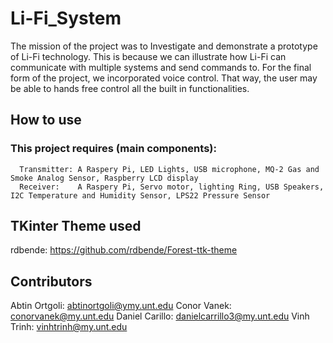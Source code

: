 # Li-Fi_System

The mission of the project was to Investigate and demonstrate a prototype of Li-Fi technology. This is because we can illustrate how Li-Fi can communicate with multiple systems and send commands to. For the final form of the project, we incorporated voice control. That way, the user may be able to hands free control all the built in functionalities.

## How to use

### This project requires (main components):
      Transmitter: A Raspery Pi, LED Lights, USB microphone, MQ-2 Gas and Smoke Analog Sensor, Raspberry LCD display
      Receiver:    A Raspery Pi, Servo motor, lighting Ring, USB Speakers, I2C Temperature and Humidity Sensor, LPS22 Pressure Sensor 


## TKinter Theme used

rdbende: https://github.com/rdbende/Forest-ttk-theme

## Contributors

Abtin Ortgoli:  abtinortgoli@ymy.unt.edu
Conor Vanek:    conorvanek@my.unt.edu
Daniel Carillo: danielcarrillo3@my.unt.edu
Vinh Trinh:     vinhtrinh@my.unt.edu
